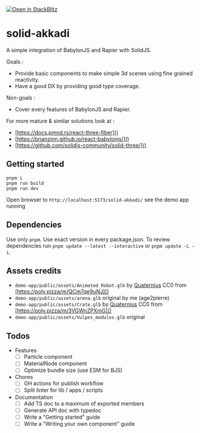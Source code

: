 [![Open in StackBlitz](https://developer.stackblitz.com/img/open_in_stackblitz_small.svg)](https://stackblitz.com/github/age2pierre/solid-akkadi?file=src%2Fmain.tsx)

# solid-akkadi

A simple integration of BabylonJS and Rapier with SolidJS.

Goals :
* Provide basic components to make simple 3d scenes using fine grained reactivity.
* Have a good DX by providing good type coverage.

Non-goals :
* Cover every features of BabylonJS and Rapier.

For more mature & similar solutions look at :
* [https://docs.pmnd.rs/react-three-fiber]()
* [https://brianzinn.github.io/react-babylonjs/]()
* [https://github.com/solidjs-community/solid-three/]()

## Getting started

```
pnpm i
pnpm run build
pnpm run dev
```

Open browser to `http://localhost:5173/solid-akkadi/` see the demo app running

## Dependencies

Use only `pnpm`.
Use exact version in every package.json.
To review dependencies run `pnpm update --latest --interactive` or `pnpm update -L -i`.

## Assets credits

* `demo-app/public/assets/Animated_Robot.glb` by [Quaternius](https://quaternius.com/) CC0 from [https://poly.pizza/m/QCm7qe9uNJ]()
* `demo-app/public/assets/arena.glb` original by me (age2pierre)
* `demo-app/public/assets/Crate.glb` by [Quaternius](https://quaternius.com/) CC0 from [https://poly.pizza/m/3VGWnZPXmG]()
* `demo-app/public/assets/Vulpes_modules.glb` original

## Todos

* Features
  - [ ] Particle component
  - [ ] MaterialNode component
  - [ ] Optimize bundle size (use ESM for BJS)
* Chores
  - [ ] GH actions for publish workflow
  - [ ] Split linter for lib / apps / scripts
* Documentation
  - [ ] Add TS doc to a maximum of exported members
  - [ ] Generate API doc with typedoc
  - [ ] Write a "Getting started" guide
  - [ ] Write a "Writing your own component" guide
